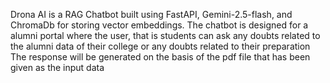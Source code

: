 Drona AI is a RAG Chatbot built using FastAPI, Gemini-2.5-flash, and ChromaDb for storing vector embeddings.
The chatbot is designed for a alumni portal where the user, that is students can ask any doubts related to the alumni data of their college or any doubts related to their preparation
The response will be generated on the basis of the pdf file that has been given as the input data
